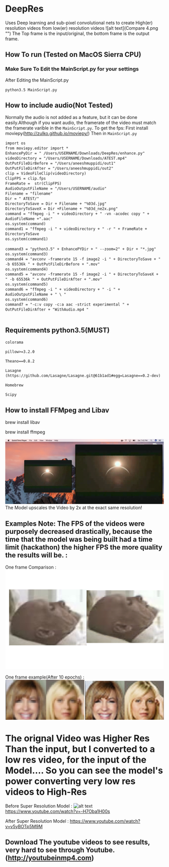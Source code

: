 # DeepRes

Uses Deep learning and sub-pixel convolutional nets to create High(er) resolution videos from low(er) resolution videos
![alt text](Compare 4.png "")
The Top frame is the input/original, the bottom frame is the output frame.

## How To run (Tested on MacOS Sierra CPU)

### Make Sure To Edit the MainScript.py for your settings

After Editing the MainScript.py

```
python3.5 MainScript.py
```
## How to include audio(Not Tested)

Normally the audio is not added as a feature, but it can be done easily.Although if you want audio, the framerate of the video must match the framerate varible in the ``` MainScript.py ```. To get the fps:
First install moviepy(http://zulko.github.io/moviepy/)
Then in ```MainScript.py```
```
import os
from moviepy.editor import *
EnhancePyDir = " /Users/USERNAME/Downloads/DeepRes/enhance.py"
videoDirectory = "/Users/USERNAME/Downloads/ATEST.mp4"
OutPutFileDirBefore = "/Users/aneeshmuppidi/out1"
OutPutFileDirAfter = "/Users/aneeshmuppidi/out2"
clip = VideoFileClip(videoDirectory)
ClipFPS = clip.fps
FrameRate =  str(ClipFPS)
AudioOutputFileName = "/Users/USERNAME/audio" 
Filename = "filename"
Dir = " ATEST/"
DirectoryToSave = Dir + Filename + "%03d.jpg"
DirectoryToSaveX = Dir +Filename + "%03d_ne2x.png"
command = "ffmpeg -i " + videoDirectory + " -vn -acodec copy " + AudioFileName +".aac"
os.system(command)
command1 = "ffmpeg -i " + videoDirectory + " -r " + FrameRate + DirectoryToSave
os.system(command1)

command3 = "python3.5" + EnhancePYDir + " --zoom=2" + Dir + "*.jpg"
os.system(command3)
command4 = "avconv -framerate 15 -f image2 -i " + DirectoryToSave + "  -b 65536k " + OutPutFileDirBefore + ".mov"
os.system(command4)
command5 = "avconv -framerate 15 -f image2 -i " + DirectoryToSaveX +  " -b 65536k " + OutPutFileDirAfter + ".mov"
os.system(command5)
command6 = "ffmpeg -i " + videoDirectory + " -i " + AudioOutputFileName + " \ "
os.system(command6)
command7 = "-c:v copy -c:a aac -strict experimental " + OutPutFileDirAfter + "WithAudio.mp4 "


```


## Requirements python3.5(MUST) 


```
colorama
```
```
pillow>=3.2.0
```
```
Theano==0.8.2
```


```
Lasagne  (https://github.com/Lasagne/Lasagne.git@61b1ad1#egg=Lasagne==0.2-dev)
```
```
Homebrew
```
```
Scipy
```

## How to install FFMpeg and Libav

brew install libav

brew install ffmpeg


![alt text](Compare5.png "Compare5")
The Model  upscales the Video by 2x at the exact same resolution!

## Examples Note: The FPS of the videos were purposely decreased drastically, because the time that the model was being built had a time  limit (hackathon) the higher FPS the more quality the results will be. : 

One frame Comparison : ![alt text](Comparison.png "Space Odessey 2001")


One frame example(After 10 epochs) : ![alt text](Compare6.png "Compare6")

# The orignal Video was Higher Res Than the input, but I converted to a low res video, for the input of the Model.... So you can see the model's power converting very low res videos to High-Res

Before Super Resolution Model  : ![alt text]( "hqdefault-2.png" "https://www.youtube.com/watch?v=-H7Oba1H00s")   https://www.youtube.com/watch?v=-H7Oba1H00s

After Super Resolution Model  : https://www.youtube.com/watch?v=v5yBOTp5M9M



## Download The youtube videos to see results, very hard to see through Youtube.  (http://youtubeinmp4.com)





